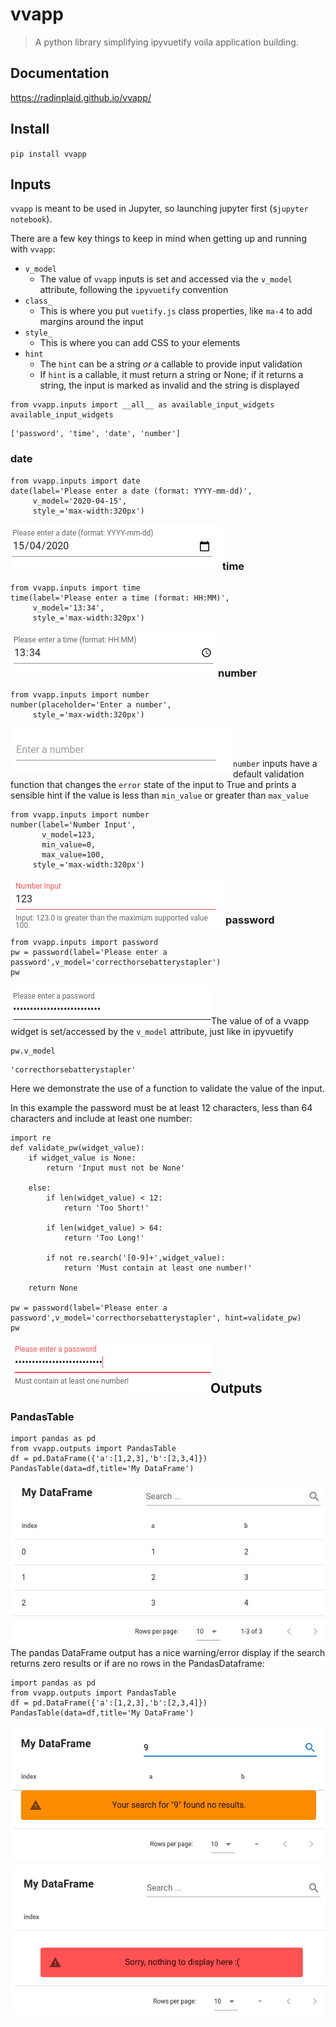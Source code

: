 # vvapp
> A python library simplifying ipyvuetify voila application building.


## Documentation

https://radinplaid.github.io/vvapp/

## Install

`pip install vvapp`

## Inputs

`vvapp` is meant to be used in Jupyter, so launching jupyter first (`$jupyter notebook`).

There are a few key things to keep in mind when getting up and running with `vvapp`:

* `v_model`
    * The value of `vvapp` inputs is set and accessed via the `v_model` attribute, following the `ipyvuetify` convention
* `class_`
    * This is where you put `vuetify.js` class properties, like `ma-4` to add margins around the input
* `style_`
    * This is where you can add CSS to your elements
* `hint`
    * The `hint` can be a string *or* a callable to provide input validation
    * If `hint` is a callable, it must return a string or None; if it returns a string, the input is marked as invalid and the string is displayed
        

```
from vvapp.inputs import __all__ as available_input_widgets
available_input_widgets
```




    ['password', 'time', 'date', 'number']



### date

```
from vvapp.inputs import date
date(label='Please enter a date (format: YYYY-mm-dd)',
     v_model='2020-04-15',
     style_='max-width:320px')
```

<img align="left" alt="Date Input" caption="Date Input" src="images/input_date.png">  
<br/><br/>



### time

```
from vvapp.inputs import time
time(label='Please enter a time (format: HH:MM)',
     v_model='13:34',
     style_='max-width:320px')
```

<p><img align="left" alt="Time Input" caption="Time Input" src="images/input_time.png"/></p>
<br/><br/>



### number

```
from vvapp.inputs import number
number(placeholder='Enter a number',
     style_='max-width:320px')
```

<p><img align="left" alt="Number Input" caption="Number Input" src="images/input_number.png"/></p>
<br/><br/>



`number` inputs have a default validation function that changes the `error` state of the input to True and prints a sensible hint if the value is less than `min_value` or greater than `max_value`

```
from vvapp.inputs import number
number(label='Number Input',
       v_model=123,
       min_value=0,
       max_value=100,
     style_='max-width:320px')
```

<p><img align="left" alt="Number Input With Validation" caption="Number Input With Validation" src="images/input_number_validation.png"/></p>
<br/><br/>



### password

```
from vvapp.inputs import password
pw = password(label='Please enter a password',v_model='correcthorsebatterystapler')
pw
```

<p>
    <img align="left" alt="Password Input" caption="Password Input" src="images/input_password.png"/>  
</p>
<br/><br/>



The value of of a vvapp widget is set/accessed by the `v_model` attribute, just like in ipyvuetify

```
pw.v_model
```




    'correcthorsebatterystapler'



Here we demonstrate the use of a function to validate the value of the input.

In this example the password must be at least 12 characters, less than 64 characters and include at least one number:

```
import re
def validate_pw(widget_value):
    if widget_value is None:
        return 'Input must not be None'

    else:
        if len(widget_value) < 12:
            return 'Too Short!'

        if len(widget_value) > 64:
            return 'Too Long!'

        if not re.search('[0-9]+',widget_value):
            return 'Must contain at least one number!'

    return None

pw = password(label='Please enter a password',v_model='correcthorsebatterystapler', hint=validate_pw)
pw
```

<p>
    <img align="left" alt="Password Input with Validation" caption="Password Input with Validation" src="images/input_password_validation.png"/>  
</p>
<br/><br/>



## Outputs

### PandasTable

```
import pandas as pd
from vvapp.outputs import PandasTable
df = pd.DataFrame({'a':[1,2,3],'b':[2,3,4]})
PandasTable(data=df,title='My DataFrame')
```

<p>
    <img align="left" alt="Pandas Dataframe Output" caption="Pandas Dataframe Output" src="images/output_pandas_table2.png"/>  
</p>
<br/><br/>



The pandas DataFrame output has a nice warning/error display if the search returns zero results or if are no rows in the PandasDataframe:

```
import pandas as pd
from vvapp.outputs import PandasTable
df = pd.DataFrame({'a':[1,2,3],'b':[2,3,4]})
PandasTable(data=df,title='My DataFrame')
```

<p>
    <img align="left" alt="Pandas Dataframe Output No Search Results" caption="Pandas Dataframe Output No Search Results" src="images/output_pandas_table_zeroresults.png"/>  
</p>
<br/><br/>



```
import pandas as pd
from vvapp.outputs import PandasTable
PandasTable(data=pd.DataFrame(),title='My DataFrame')
```

<p>
    <img align="left" alt="Pandas Dataframe Output No Data" caption="Pandas Dataframe Output No Data" src="images/output_pandas_table_nodata.png"/>  
</p>
<br/><br/>


